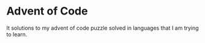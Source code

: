 # Advent of Code

It solutions to my advent of code puzzle solved in
languages that I am trying to learn.
